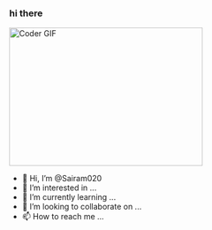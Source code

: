 ### hi there


<img alt="Coder GIF" height=250 width=350 src="https://physicsgurukul.files.wordpress.com/2019/02/character-1.gif" />

- 👋 Hi, I’m @Sairam020
- 👀 I’m interested in ...
- 🌱 I’m currently learning ...
- 💞️ I’m looking to collaborate on ...
- 📫 How to reach me ...

<!---
Sairam020/Sairam020 is a ✨ special ✨ repository because its `README.md` (this file) appears on your GitHub profile.
You can click the Preview link to take a look at your changes.
--->
